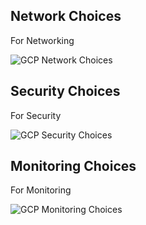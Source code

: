 ## Network Choices

For Networking

![GCP Network Choices](https://github.com/lynnlangit/gcp-essentials/blob/master/7_sample_data/images/networking-choices.png)

## Security Choices

For Security

![GCP Security Choices](https://github.com/lynnlangit/gcp-essentials/blob/master/7_sample_data/images/security-choices.png)

## Monitoring Choices

For Monitoring

![GCP Monitoring Choices](https://github.com/lynnlangit/gcp-essentials/blob/master/7_sample_data/images/monitoring-choices.png)

